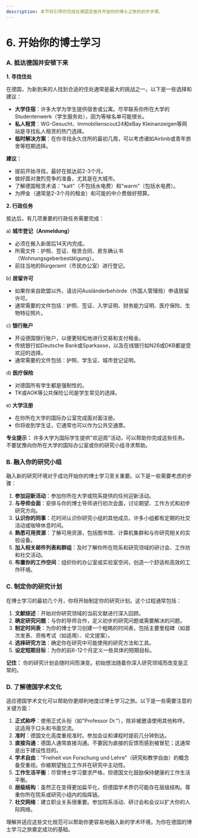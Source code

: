 ```yaml
---
description: 本节将引导你完成在德国定居并开始你的博士之旅的初步步骤。
---
```


# 6. 开始你的博士学习

### A. 抵达德国并安顿下来

**1. 寻找住处**

在德国，为新到来的人找到合适的住处通常是最大的挑战之一。以下是一些选择和建议：

* **大学住宿**：许多大学为学生提供宿舍或公寓。尽早联系你所在大学的Studentenwerk（学生服务处），因为等候名单可能很长。
* **私人租赁**：WG-Gesucht、Immobilienscout24和eBay Kleinanzeigen等网站是寻找私人租赁的热门选择。
* **临时解决方案**：在你寻找永久住所的最初几周，可以考虑诸如Airbnb或青年旅舍等短期选择。

**建议：**

* 提前开始寻找，最好在抵达前2-3个月。
* 做好面对激烈竞争的准备，尤其是在大城市。
* 了解德国租赁术语："kalt"（不包括水电费）和"warm"（包括水电费）。
* 为押金（通常是2-3个月的租金）和可能的中介费做好预算。

**2. 行政任务**

抵达后，有几项重要的行政任务需要完成：

a) **城市登记（Anmeldung）**

* 必须在搬入新居后14天内完成。
* 所需文件：护照、签证、租赁合同、房东确认书（Wohnungsgeberbestätigung）。
* 前往当地的Bürgeramt（市民办公室）进行登记。

b) **居留许可**

* 如果你来自欧盟以外，请访问Ausländerbehörde（外国人管理局）申请居留许可。
* 通常需要的文件包括：护照、签证、入学证明、财务能力证明、医疗保险、生物特征照片。

c) **银行账户**

* 开设德国银行账户，以便更轻松地进行交易和支付租金。
* 传统银行如Deutsche Bank或Sparkasse，以及在线银行如N26或DKB都是受欢迎的选择。
* 通常需要的文件包括：护照、学生证、城市登记证明。

d) **医疗保险**

* 对德国所有学生都是强制性的。
* TK或AOK等公共保险公司是学生常见的选择。

e) **大学注册**

* 在你所在大学的国际办公室完成面对面注册。
* 你将收到学生证，它通常也可以作为公共交通票。

**专业提示：** 许多大学为国际学生提供"欢迎周"活动，可以帮助你完成这些任务。不要犹豫向你所在大学的国际办公室或你的研究小组寻求帮助。

### B. 融入你的研究小组

融入新的研究环境对于成功开始你的博士学习至关重要。以下是一些需要考虑的步骤：

1. **参加迎新活动**：参加你所在大学或院系提供的任何迎新活动。
2. **与导师会面**：安排与你的博士导师进行初次会面，讨论期望、工作方式和初步研究方向。
3. **认识你的同事**：花时间认识你研究小组的其他成员。许多小组都有定期的社交活动或咖啡休息时间。
4. **熟悉可用资源**：了解可用资源，包括图书馆、计算机集群和与你研究相关的实验设备。
5. **加入相关邮件列表和群组**：及时了解你所在院系和研究领域的研讨会、工作坊和社交活动。
6. **布置你的工作空间**：组织你的办公室或实验室空间，创造一个舒适和高效的工作环境。

### C. 制定你的研究计划

在博士学习的最初几个月，你将开始制定你的研究计划。这个过程通常包括：

1. **文献综述**：开始对你研究领域的当前文献进行深入回顾。
2. **确定研究问题**：与你的导师合作，定义初步的研究问题或需要解决的问题。
3. **制定时间表**：为你的博士学习创建一个粗略的时间表，包括主要里程碑（如首次发表、资格考试（如适用）、论文提案）。
4. **选择研究方法**：确定你在研究中可能使用的研究方法和工具。
5. **设定短期目标**：为你的前6-12个月定义一些具体的短期目标。

**记住：** 你的研究计划会随时间而演变。初始想法随着你深入研究领域而改变是正常的。

### D. 了解德国学术文化

适应德国学术文化可以帮助你更顺利地度过博士学习之旅。以下是一些需要注意的关键方面：

1. **正式称呼**：使用正式头衔（如"Professor Dr."），除非被邀请使用其他称呼。这适用于口头和书面交流。
2. **准时**：德国文化高度重视准时。参加会议和课程时提前几分钟到达。
3. **直接沟通**：德国人通常直接沟通。不要因为直接的反馈而感到被冒犯；这通常是出于建设性目的。
4. **学术自由**："Freiheit von Forschung und Lehre"（研究和教学自由）的概念备受重视。你被期望独立工作并在研究中主动性。
5. **工作生活平衡**：尽管博士学习要求严格，但德国文化鼓励保持健康的工作生活平衡。
6. **层级结构**：虽然正在变得更加扁平化，但德国学术界仍可能存在层级结构。尊重你所在院系或研究小组内的指挥链。
7. **社交网络**：建立职业关系很重要。参加院系活动、研讨会和会议以扩大你的人际网络。

理解并适应这些文化规范可以帮助你更容易地融入新的学术环境，为你在德国的博士学习之旅奠定成功的基础。
